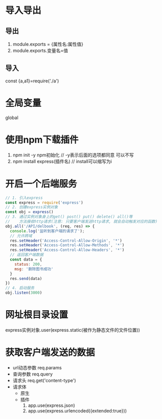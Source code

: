 # 导入导出

## 导出

1. module.exports = {属性名:属性值}
2. module.exports.变量名=值

## 导入

const {a,a1}=require('./a')

# 全局变量

global

# 使用npm下载插件

1. npm init -y npm初始化               // -y表示后面的选项都同意 可以不写
2. npm install express(插件名)       //  install可以缩写为i

# 开启一个后端服务

```javascript
// 1. 引入express
const express = require('express')
// 2. 创建express实例对象
const obj = express()
// 3. 通过实例对象身上的get() post() put() delete() all()等
//    方法接收http请求(注意: 只要客户端发送http请求, 就会自动触发对应的函数)
obj.all('/API/delbook', (req, res) => {
  console.log('监听到客户端的请求了');
  // 允许跨域
  res.setHeader('Access-Control-Allow-Origin', '*')
  res.setHeader('Access-Control-Allow-Methods', '*')
  res.setHeader('Access-Control-Allow-Headers', '*')
  // 返回客户端数据
  const data = {
    status: 200,
    msg: '删除图书成功'
  }
  res.send(data)
})
// 4. 启动服务
obj.listen(3000)
```

# 网址根目录设置

express实例对象.user(express.static(被作为静态文件的文件位置))

# 获取客户端发送的数据

- url动态参数  req.params
- 查询参数 req.query
- 请求头 req.get('content-type')
- 请求体
    - 原生 
    - 插件 
        1. app.use(express.json)
        2. app.use(express.urlencoded({extended:true}))